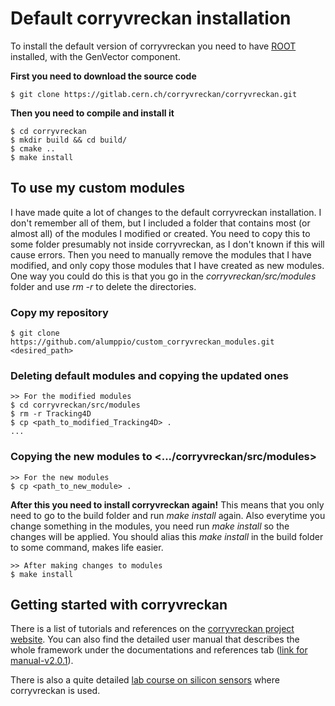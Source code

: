# Default corryvreckan installation
To install the default version of corryvreckan you need to have [ROOT](https://root.cern.ch/building-root) installed, with the GenVector component.

**First you need to download the source code** 
```
$ git clone https://gitlab.cern.ch/corryvreckan/corryvreckan.git
```
**Then you need to compile and install it**
```
$ cd corryvreckan
$ mkdir build && cd build/
$ cmake ..
$ make install
```

## To use my custom modules

I have made quite a lot of changes to the default corryvreckan installation. I don't remember all of them, but I included a folder that contains most (or almost all) of the modules I modified or created. You need to copy this to some folder presumably not inside corryvreckan, as I don't known if this will cause errors. Then you need to manually remove the modules that I have modified, and only copy those modules that I have created as new modules. One way you could do this is that you go in the *corryvreckan/src/modules* folder and use *rm -r* to delete the directories.


### Copy my repository
```
$ git clone https://github.com/alumppio/custom_corryvreckan_modules.git <desired_path>
```

### Deleting default modules and copying the updated ones
```
>> For the modified modules
$ cd corryvreckan/src/modules
$ rm -r Tracking4D
$ cp <path_to_modified_Tracking4D> .
... 
```


### Copying the new modules to <.../corryvreckan/src/modules>
```
>> For the new modules
$ cp <path_to_new_module> . 
```

**After this you need to install corryvreckan again!** This means that you only need to go to the build folder and run *make install* again. Also everytime you change something in the modules, you need run *make install* so the changes will be applied. You should alias this *make install* in the build folder to some command, makes life easier.

```
>> After making changes to modules
$ make install
```



## Getting started with corryvreckan

There is a list of tutorials and references on the [corryvreckan project website](https://project-corryvreckan.web.cern.ch/project-corryvreckan/page/publications/). You can also find the detailed user manual that describes the whole framework under the documentations and references tab ([link for manual-v2.0.1](https://project-corryvreckan.web.cern.ch/project-corryvreckan/usermanual/corryvreckan-manual-v2.0.1.pdf)).

There is also a quite detailed [lab course on silicon sensors](https://www.physi.uni-heidelberg.de/Einrichtungen/FP/anleitungen/F96.pdf) where corryvreckan is used.



